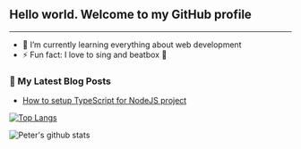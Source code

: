## Hello world. Welcome to my GitHub profile
___

- 🌱 I’m currently learning everything about web development
- ⚡ Fun fact: I love to sing and beatbox 🎤


### 📝 My Latest Blog Posts
<!-- BLOG-POST-LIST:START -->
- [How to setup TypeScript for NodeJS project](https://dev.to/peterphan1996/how-to-setup-typescript-for-nodejs-project-3fnf)
<!-- BLOG-POST-LIST:END -->
<!--
**peterphan1996/peterphan1996** is a ✨ _special_ ✨ repository because its `README.md` (this file) appears on your GitHub profile.

Here are some ideas to get you started:

- 🔭 I’m currently working on ...

- 👯 I’m looking to collaborate on ...
- 🤔 I’m looking for help with ...
- 💬 Ask me about ...
- 📫 How to reach me: ...
- 😄 Pronouns: ...

-->
[![Top Langs](https://github-readme-stats.vercel.app/api/top-langs/?username=peterphan1996&layout=compact)](https://github.com/anuraghazra/github-readme-stats)

![Peter's github stats](https://github-readme-stats.vercel.app/api?username=peterphan1996&show_icons=true&count_private=true)
